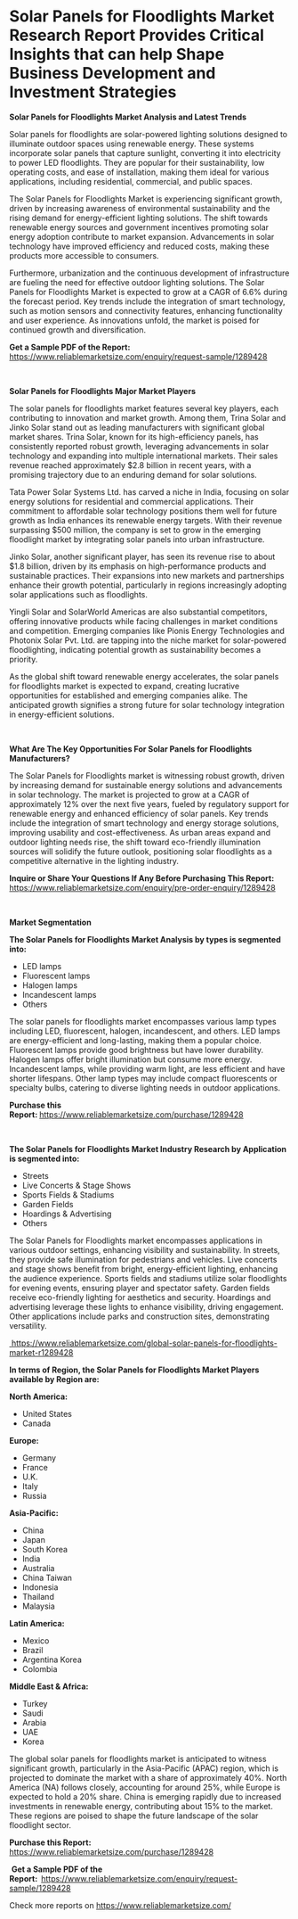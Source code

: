 <p><h1>Solar Panels for Floodlights Market Research Report Provides Critical Insights that can help Shape Business Development and Investment Strategies</h1></p><p><strong>Solar Panels for Floodlights Market Analysis and Latest Trends</strong></p>
<p><p>Solar panels for floodlights are solar-powered lighting solutions designed to illuminate outdoor spaces using renewable energy. These systems incorporate solar panels that capture sunlight, converting it into electricity to power LED floodlights. They are popular for their sustainability, low operating costs, and ease of installation, making them ideal for various applications, including residential, commercial, and public spaces.</p><p>The Solar Panels for Floodlights Market is experiencing significant growth, driven by increasing awareness of environmental sustainability and the rising demand for energy-efficient lighting solutions. The shift towards renewable energy sources and government incentives promoting solar energy adoption contribute to market expansion. Advancements in solar technology have improved efficiency and reduced costs, making these products more accessible to consumers. </p><p>Furthermore, urbanization and the continuous development of infrastructure are fueling the need for effective outdoor lighting solutions. The Solar Panels for Floodlights Market is expected to grow at a CAGR of 6.6% during the forecast period. Key trends include the integration of smart technology, such as motion sensors and connectivity features, enhancing functionality and user experience. As innovations unfold, the market is poised for continued growth and diversification.</p></p>
<p><strong>Get a Sample PDF of the Report:&nbsp;</strong> <a href="https://www.reliablemarketsize.com/enquiry/request-sample/1289428?utm_campaign=3269&utm_medium=2&utm_source=Github&utm_content=ia&utm_term=29032025&utm_id=solar-panels-for-floodlights">https://www.reliablemarketsize.com/enquiry/request-sample/1289428</a></p>
<p>&nbsp;</p>
<p><strong>Solar Panels for Floodlights Major Market Players</strong></p>
<p><p>The solar panels for floodlights market features several key players, each contributing to innovation and market growth. Among them, Trina Solar and Jinko Solar stand out as leading manufacturers with significant global market shares. Trina Solar, known for its high-efficiency panels, has consistently reported robust growth, leveraging advancements in solar technology and expanding into multiple international markets. Their sales revenue reached approximately $2.8 billion in recent years, with a promising trajectory due to an enduring demand for solar solutions.</p><p>Tata Power Solar Systems Ltd. has carved a niche in India, focusing on solar energy solutions for residential and commercial applications. Their commitment to affordable solar technology positions them well for future growth as India enhances its renewable energy targets. With their revenue surpassing $500 million, the company is set to grow in the emerging floodlight market by integrating solar panels into urban infrastructure.</p><p>Jinko Solar, another significant player, has seen its revenue rise to about $1.8 billion, driven by its emphasis on high-performance products and sustainable practices. Their expansions into new markets and partnerships enhance their growth potential, particularly in regions increasingly adopting solar applications such as floodlights.</p><p>Yingli Solar and SolarWorld Americas are also substantial competitors, offering innovative products while facing challenges in market conditions and competition. Emerging companies like Pionis Energy Technologies and Photonix Solar Pvt. Ltd. are tapping into the niche market for solar-powered floodlighting, indicating potential growth as sustainability becomes a priority.</p><p>As the global shift toward renewable energy accelerates, the solar panels for floodlights market is expected to expand, creating lucrative opportunities for established and emerging companies alike. The anticipated growth signifies a strong future for solar technology integration in energy-efficient solutions.</p></p>
<p>&nbsp;</p>
<p><strong>What Are The Key Opportunities For Solar Panels for Floodlights Manufacturers?</strong></p>
<p><p>The Solar Panels for Floodlights market is witnessing robust growth, driven by increasing demand for sustainable energy solutions and advancements in solar technology. The market is projected to grow at a CAGR of approximately 12% over the next five years, fueled by regulatory support for renewable energy and enhanced efficiency of solar panels. Key trends include the integration of smart technology and energy storage solutions, improving usability and cost-effectiveness. As urban areas expand and outdoor lighting needs rise, the shift toward eco-friendly illumination sources will solidify the future outlook, positioning solar floodlights as a competitive alternative in the lighting industry.</p></p>
<p><strong>Inquire or Share Your Questions If Any Before Purchasing This Report:</strong> <a href="https://www.reliablemarketsize.com/enquiry/pre-order-enquiry/1289428?utm_campaign=3269&utm_medium=2&utm_source=Github&utm_content=ia&utm_term=29032025&utm_id=solar-panels-for-floodlights">https://www.reliablemarketsize.com/enquiry/pre-order-enquiry/1289428</a></p>
<p>&nbsp;</p>
<p><strong>Market Segmentation</strong></p>
<p><strong>The Solar Panels for Floodlights Market Analysis by types is segmented into:</strong></p>
<p><ul><li>LED lamps</li><li>Fluorescent lamps</li><li>Halogen lamps</li><li>Incandescent lamps</li><li>Others</li></ul></p>
<p><p>The solar panels for floodlights market encompasses various lamp types including LED, fluorescent, halogen, incandescent, and others. LED lamps are energy-efficient and long-lasting, making them a popular choice. Fluorescent lamps provide good brightness but have lower durability. Halogen lamps offer bright illumination but consume more energy. Incandescent lamps, while providing warm light, are less efficient and have shorter lifespans. Other lamp types may include compact fluorescents or specialty bulbs, catering to diverse lighting needs in outdoor applications.</p></p>
<p><strong>Purchase this Report:&nbsp;</strong><a href="https://www.reliablemarketsize.com/purchase/1289428?utm_campaign=3269&utm_medium=2&utm_source=Github&utm_content=ia&utm_term=29032025&utm_id=solar-panels-for-floodlights">https://www.reliablemarketsize.com/purchase/1289428</a></p>
<p>&nbsp;</p>
<p><strong>The Solar Panels for Floodlights Market Industry Research by Application is segmented into:</strong></p>
<p><ul><li>Streets</li><li>Live Concerts & Stage Shows</li><li>Sports Fields & Stadiums</li><li>Garden Fields</li><li>Hoardings & Advertising</li><li>Others</li></ul></p>
<p><p>The Solar Panels for Floodlights market encompasses applications in various outdoor settings, enhancing visibility and sustainability. In streets, they provide safe illumination for pedestrians and vehicles. Live concerts and stage shows benefit from bright, energy-efficient lighting, enhancing the audience experience. Sports fields and stadiums utilize solar floodlights for evening events, ensuring player and spectator safety. Garden fields receive eco-friendly lighting for aesthetics and security. Hoardings and advertising leverage these lights to enhance visibility, driving engagement. Other applications include parks and construction sites, demonstrating versatility.</p></p>
<p><a href="https://www.reliablemarketsize.com/global-solar-panels-for-floodlights-market-r1289428?utm_campaign=3269&utm_medium=2&utm_source=Github&utm_content=ia&utm_term=29032025&utm_id=solar-panels-for-floodlights">&nbsp;https://www.reliablemarketsize.com/global-solar-panels-for-floodlights-market-r1289428</a></p>
<p><strong>In terms of Region, the Solar Panels for Floodlights Market Players available by Region are:</strong></p>
<p>
    <p> <strong> North America: </strong>
        <ul>
            <li>United States</li>
            <li>Canada</li>
        </ul>
        </p> 
    <p> <strong> Europe: </strong>
        <ul>
            <li>Germany</li>
            <li>France</li>
            <li>U.K.</li>
            <li>Italy</li>
            <li>Russia</li>
        </ul>
        </p> 
    <p> <strong> Asia-Pacific: </strong>
        <ul>
            <li>China</li>
            <li>Japan</li>
            <li>South Korea</li>
            <li>India</li>
            <li>Australia</li>
            <li>China Taiwan</li>
            <li>Indonesia</li>
            <li>Thailand</li>
            <li>Malaysia</li>
        </ul>
        </p> 
    <p> <strong> Latin America: </strong>
        <ul>
            <li>Mexico</li>
            <li>Brazil</li>
            <li>Argentina Korea</li>
            <li>Colombia</li>
        </ul>
        </p> 
    <p> <strong> Middle East & Africa: </strong>
        <ul>
            <li>Turkey</li>
            <li>Saudi</li>
            <li>Arabia</li>
            <li>UAE</li>
            <li>Korea</li>
        </ul>
    </p>
    </p>
<p><p>The global solar panels for floodlights market is anticipated to witness significant growth, particularly in the Asia-Pacific (APAC) region, which is projected to dominate the market with a share of approximately 40%. North America (NA) follows closely, accounting for around 25%, while Europe is expected to hold a 20% share. China is emerging rapidly due to increased investments in renewable energy, contributing about 15% to the market. These regions are poised to shape the future landscape of the solar floodlight sector.</p></p>
<p><strong>Purchase this Report: </strong><a href="https://www.reliablemarketsize.com/purchase/1289428?utm_campaign=3269&utm_medium=2&utm_source=Github&utm_content=ia&utm_term=29032025&utm_id=solar-panels-for-floodlights">https://www.reliablemarketsize.com/purchase/1289428</a></p>
<p>&nbsp;<strong>Get a Sample PDF of the Report:&nbsp;&nbsp;</strong><a href="https://www.reliablemarketsize.com/enquiry/request-sample/1289428?utm_campaign=3269&utm_medium=2&utm_source=Github&utm_content=ia&utm_term=29032025&utm_id=solar-panels-for-floodlights">https://www.reliablemarketsize.com/enquiry/request-sample/1289428</a></p>
<p><strong></strong></p>
<p>Check more reports on <a href="https://www.reliablemarketsize.com/?utm_campaign=3269&utm_medium=2&utm_source=Github&utm_content=ia&utm_term=29032025&utm_id=solar-panels-for-floodlights">https://www.reliablemarketsize.com/</a></p>